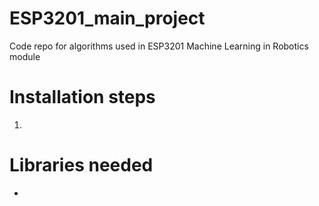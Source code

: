 # ESP3201_main_project
Code repo for algorithms used in ESP3201 Machine Learning in Robotics module

# Installation steps
1. 

# Libraries needed
- 
